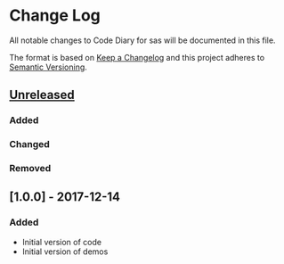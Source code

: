 # Change Log
All notable changes to Code Diary for sas will be documented in this file.

The format is based on [Keep a Changelog](http://keepachangelog.com/en/1.0.0/) and this project adheres to [Semantic Versioning](http://semver.org/spec/v2.0.0.html).

## [Unreleased]
### Added
### Changed
### Removed

## [1.0.0] - 2017-12-14
### Added
- Initial version of code
- Initial version of demos

[Unreleased]: https://github.com/olivierlacan/keep-a-changelog/compare/v1.0.0...HEAD